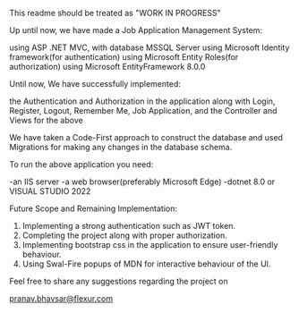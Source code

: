 This readme should be treated as "WORK IN PROGRESS"

Up until now, we have made a Job Application Management System:

using ASP .NET MVC,
with database MSSQL Server
using Microsoft Identity framework(for authentication)
using Microsoft Entity Roles(for authorization)
using Microsoft EntityFramework 8.0.0

Until now, We have successfully implemented:

the Authentication and Authorization in the application
along with Login, 
Register, 
Logout, 
Remember Me, 
Job Application, 
and the Controller and Views for the above

We have taken a Code-First approach to construct the database and used Migrations for making any changes in the database schema.

To run the above application you need:

-an IIS server
-a web browser(preferably Microsoft Edge)
-dotnet 8.0 or VISUAL STUDIO 2022

Future Scope and Remaining Implementation:

1. Implementing a strong authentication such as JWT token.
2. Completing the project along with proper authorization.
3. Implementing bootstrap css in the application to ensure user-friendly behaviour.
4. Using Swal-Fire popups of MDN for interactive behaviour of the UI.

Feel free to share any suggestions regarding the project on

pranav.bhavsar@flexur.com
